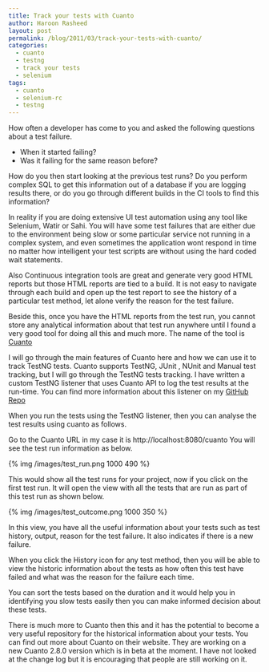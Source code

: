 ```yaml
---
title: Track your tests with Cuanto
author: Haroon Rasheed
layout: post
permalink: /blog/2011/03/track-your-tests-with-cuanto/
categories:
  - cuanto
  - testng
  - track your tests
  - selenium
tags:
  - cuanto
  - selenium-rc
  - testng
---
```

How often a developer has come to you and asked the following questions about a test failure. 


* When it started failing?
* Was it failing for the same reason before?


How do you then start looking at the previous test runs? Do you perform complex SQL to get this information out of a database if you are logging results there, or do you go through different builds in the CI tools to find this information?

<!-- more -->

In reality if you are doing extensive UI test automation using any tool like Selenium, Watir or Sahi. You will have some test failures that are either due to the environment being slow or some particular service not running in a complex system, and even sometimes the application wont respond in time no matter how intelligent your test scripts are without using the hard coded wait statements. 

Also Continuous integration tools are great and generate very good HTML reports but those HTML reports are tied to a build. It is not easy to navigate through each build and open up the test report to see the history of a particular test method, let alone verify the reason for the test failure. 

Beside this, once you have the HTML reports from the test run, you cannot store any analytical information about that test run anywhere until I found a very good tool for doing all this and much more. The name of the tool is [ Cuanto ][1]

I will go through the main features of Cuanto here and how we can use it to track TestNG tests. Cuanto supports TestNG, JUnit , NUnit and Manual test tracking, but I will go through the TestNG tests tracking. I have written a custom TestNG listener that uses Cuanto API to log the test results at the run-time. You can find more information about this listener on my [GitHub Repo][2]

When you run the tests using the TestNG listener, then you can analyse the test results using cuanto as follows.

Go to the Cuanto URL in my case it is http://localhost:8080/cuanto
You will see the test run information as below. 

{% img /images/test_run.png 1000 490 %}

This would show all the test runs for your project, now if you click on the first test run. It will open the view with all the tests that are run as part of this test run as shown below.

{% img /images/test_outcome.png 1000 350 %}

In this view, you have all the useful information about your tests such as test history, output, reason for the test failure. It also indicates if there is a new failure. 

When you click the History icon for any test method, then you will be able to view the historic information about the tests as how often this test have failed and what was the reason for the failure each time. 

You can sort the tests based on the duration and it would help you in identifying you slow tests easily then you can make informed decision about these tests. 

There is much more to Cuanto then this and it has the potential to become a very useful repository for the historical information about your tests.
You can find out more about Cuanto on their website. They are working on a new Cuanto 2.8.0 version which is in beta at the moment. I have not looked at the change log but it is encouraging that people are still working on it.

 [1]: http://www.trackyourtests.com/
 [2]: https://github.com/haroonzone/cuanto-testng-listener
